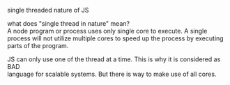 single threaded nature of JS

what does "single thread in nature" mean?  
A node program or process uses only single core to 
execute.
A single process will not utilize multiple cores to speed up the process by executing parts of the program.

JS can only use one of the thread at a time. This is why it is considered as BAD  
language for scalable systems. But there is way to make use of all cores.  

